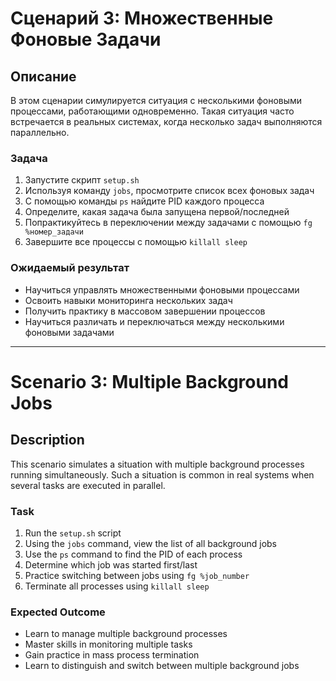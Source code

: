 # Сценарий 3: Множественные Фоновые Задачи

## Описание
В этом сценарии симулируется ситуация с несколькими фоновыми процессами, работающими одновременно. Такая ситуация часто встречается в реальных системах, когда несколько задач выполняются параллельно.

### Задача
1. Запустите скрипт `setup.sh`
2. Используя команду `jobs`, просмотрите список всех фоновых задач
3. С помощью команды `ps` найдите PID каждого процесса
4. Определите, какая задача была запущена первой/последней
5. Попрактикуйтесь в переключении между задачами с помощью `fg %номер_задачи`
6. Завершите все процессы с помощью `killall sleep`

### Ожидаемый результат
- Научиться управлять множественными фоновыми процессами
- Освоить навыки мониторинга нескольких задач
- Получить практику в массовом завершении процессов
- Научиться различать и переключаться между несколькими фоновыми задачами

---

# Scenario 3: Multiple Background Jobs

## Description
This scenario simulates a situation with multiple background processes running simultaneously. Such a situation is common in real systems when several tasks are executed in parallel.

### Task
1. Run the `setup.sh` script
2. Using the `jobs` command, view the list of all background jobs
3. Use the `ps` command to find the PID of each process
4. Determine which job was started first/last
5. Practice switching between jobs using `fg %job_number`
6. Terminate all processes using `killall sleep`

### Expected Outcome
- Learn to manage multiple background processes
- Master skills in monitoring multiple tasks
- Gain practice in mass process termination
- Learn to distinguish and switch between multiple background jobs 